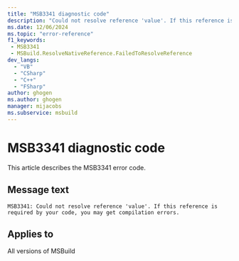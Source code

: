 ```yaml
---
title: "MSB3341 diagnostic code"
description: "Could not resolve reference 'value'. If this reference is required by your code, you may get compilation errors."
ms.date: 12/06/2024
ms.topic: "error-reference"
f1_keywords:
 - MSB3341
 - MSBuild.ResolveNativeReference.FailedToResolveReference
dev_langs:
  - "VB"
  - "CSharp"
  - "C++"
  - "FSharp"
author: ghogen
ms.author: ghogen
manager: mijacobs
ms.subservice: msbuild
---
```


# MSB3341 diagnostic code

<!-- :::ErrorDefinitionDescription::: -->
<!-- :::editable-content name="introDescription"::: -->
This article describes the MSB3341 error code.
<!-- :::editable-content-end::: -->

## Message text

```output
MSB3341: Could not resolve reference 'value'. If this reference is required by your code, you may get compilation errors.
```

<!-- :::editable-content name="postOutputDescription"::: -->
<!--
{StrBegin="MSB3341: "}
-->
<!-- :::editable-content-end::: -->
<!-- :::ErrorDefinitionDescription-end::: -->

## Applies to

All versions of MSBuild
